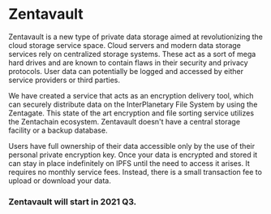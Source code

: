 # Zentavault

Zentavault is a new type of private data storage aimed at revolutionizing the cloud storage service space.
Cloud servers and modern data storage services rely on centralized storage systems. These act as a sort of mega hard drives and are known to contain flaws in their security and privacy protocols. User data can potentially be logged and accessed by either service providers or third parties.

We have created a service that acts as an encryption delivery tool, which can securely distribute data on the InterPlanetary File System by using the Zentagate. This state of the art encryption and file sorting service utilizes the Zentachain ecosystem. Zentavault doesn't have a central storage facility or a backup database.

Users have full ownership of their data accessible only by the use of their personal private encryption key. Once your data is encrypted and stored it can stay in place indefinitely on IPFS until the need to access it arises. It requires no monthly service fees. Instead, there is a small transaction fee to upload or download your data.

### Zentavault will start in 2021 Q3.
